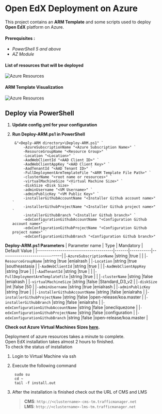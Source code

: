 # Open EdX Deployment on Azure
This project contains an **ARM Template** and some scripts used to deploy **Open EdX** platform on Azure.


#### Prerequisites :  
- *PowerShell 5 and above*
- *AZ Module*


#### List of resources that will be deployed
![Azure Resources](./docs/images/resources.png)


#### ARM Template Visualization
![Azure Resources](./docs/images/template_design.png)


## Deploy via PowerShell

1. **Update config.yml for your configuration**
2. **Run Deploy-ARM.ps1 in PowerShell**

        &"<Deply-ARM directory>\Deploy-ARM.ps1" `
            -AzureSubscriptionName "<Azure Subscription Name>" `
            -ResourceGroupName "<Resource Group>" `
            -Location "<Location>" `
            -AadWebClientId "<AAD Client ID>" `
            -AadWebClientAppKey "<AAD Client Key>" `
            -AadTenantId "<AAD Tenant ID>" `
            -FullDeploymentArmTemplateFile "<ARM Template File Path>" `
            -clusterName "<root name or resources>" `
            -virtualMachineSize "<Virtual Machine Size>" `
            -diskSize <Disk Size> `
            -adminUsername "<VM Username>" `
            -adminPublicKey "<VM Public Key>" `
            -installerGithubAccountName "<Installer Github account name>" `
            -installerGithubProjectName "<Installer Github project name>" `
            -installerGithubBranch "<Installer Github branch>" `
            -edxConfigurationGithubAccountName "<Configuration Github account name>" `
            -edxConfigurationGithubProjectName "<Configuration Github project name>" `
            -edxConfigurationGithubBranch "<Configuration Github branch>"
**Deploy-ARM.ps1 Parameters**
| Parameter name                        | Type  | Mandatory | Default Value                 |
|---------------------------------------|-------|-----------|-------------------------------|
|`-AzureSubscriptionName`               |string |true       |                               |
|`-ResourceGroupName`                   |string |true       |enialrash                      |
|`-Location`                            |string |true       |southeastasia                  |
|`-AadWebClientId`                      |string |true       |                               |
|`-AadWebClientAppKey`                  |string |true       |                               |
|`-AadTenantId`                         |string |true       |                               |
|`-FullDeploymentArmTemplateFile`       |string |true       |                               |
|`-clusterName`                         |string |false      |enialrash                      |
|`-virtualMachineSize`                  |string |false      |Standard_D3_v2                 |
|`-diskSize`                            |int    |false      |50                             |
|`-adminUsername`                       |string |true       |enialrash                      |
|`-adminPublicKey`                      |string |true       |                               |
|`-installerGithubAccountName`          |string |false      |enialrahs                      |
|`-installerGithubProjectName`          |string |false      |open-release/koa.master        |
|`-installerGithubBranch`               |string |false      |enialrahs                      |
|`-edxConfigurationGithubAccountName`   |string |false      |onecliquezone                  |
|`-edxConfigurationGithubProjectName`   |string |false      |configuration                  |
|`-edxConfigurationGithubBranch`        |string |false      |open-release/koa.master        |

**Check out Azure Virtual Machines Sizes [here][vmsizes].**

Deployment of azure resources takes a minute to complete. <br/>
Open EdX installation takes almost 2 hours to finished. <br/>
To check the status of installation
1. Login to Virtual Machine via ssh
2. Execute the following command
   
        sudo su
        cd ~
        tail -f install.out
3. After the installation is finished check out the URL of CMS and LMS<br/>
    >**CMS**: `http://<clustername>-cms-tm.trafficmanager.net`<br/>
    >**LMS**: `http://<clustername>-lms-tm.trafficmanager.net`



[//]: # (These are reference links)


   [vmsizes]: <https://docs.microsoft.com/en-us/azure/virtual-machines/sizes-general?toc=/azure/virtual-machines/linux/toc.json&bc=/azure/virtual-machines/linux/breadcrumb/toc.json>